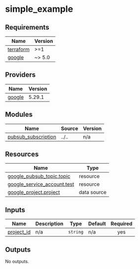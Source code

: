 # simple_example

<!-- BEGINNING OF PRE-COMMIT-TERRAFORM DOCS HOOK -->
## Requirements

| Name | Version |
|------|---------|
| <a name="requirement_terraform"></a> [terraform](#requirement\_terraform) | >=1 |
| <a name="requirement_google"></a> [google](#requirement\_google) | ~> 5.0 |

## Providers

| Name | Version |
|------|---------|
| <a name="provider_google"></a> [google](#provider\_google) | 5.29.1 |

## Modules

| Name | Source | Version |
|------|--------|---------|
| <a name="module_pubsub_subscription"></a> [pubsub\_subscription](#module\_pubsub\_subscription) | ../.. | n/a |

## Resources

| Name | Type |
|------|------|
| [google_pubsub_topic.topic](https://registry.terraform.io/providers/hashicorp/google/latest/docs/resources/pubsub_topic) | resource |
| [google_service_account.test](https://registry.terraform.io/providers/hashicorp/google/latest/docs/resources/service_account) | resource |
| [google_project.project](https://registry.terraform.io/providers/hashicorp/google/latest/docs/data-sources/project) | data source |

## Inputs

| Name | Description | Type | Default | Required |
|------|-------------|------|---------|:--------:|
| <a name="input_project_id"></a> [project\_id](#input\_project\_id) | n/a | `string` | n/a | yes |

## Outputs

No outputs.
<!-- END OF PRE-COMMIT-TERRAFORM DOCS HOOK -->
